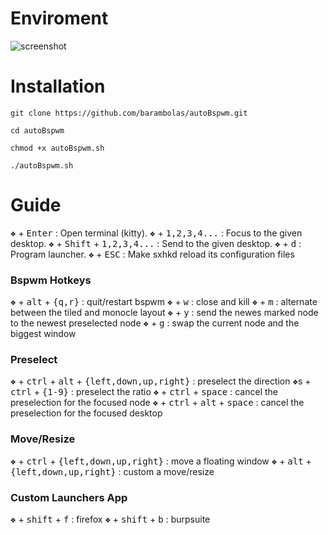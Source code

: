 # Enviroment

![screenshot](https://github.com/barambolas/autoBspwm/blob/main/files/Screenshot%20at%202022-12-20%2018-40-07.png?raw=true)
# Installation 

```
git clone https://github.com/barambolas/autoBspwm.git

cd autoBspwm

chmod +x autoBspwm.sh

./autoBspwm.sh
```

# Guide

<kbd>❖</kbd> + <kbd>Enter</kbd> : Open terminal (kitty).
<kbd>❖</kbd> + <kbd>1,2,3,4...</kbd> : Focus to the given desktop.
<kbd>❖</kbd> + <kbd>Shift</kbd> + <kbd>1,2,3,4...</kbd> : Send to the given desktop.
<kbd>❖</kbd> + <kbd>d</kbd> : Program launcher.
<kbd>❖</kbd> + <kbd>ESC</kbd> : Make sxhkd reload its configuration files

### Bspwm Hotkeys

<kbd>❖</kbd> + <kbd>alt</kbd> + <kbd>{q,r}</kbd> : quit/restart bspwm
<kbd>❖</kbd> + <kbd>w</kbd> : close and kill
<kbd>❖</kbd> + <kbd>m</kbd> : alternate between the tiled and monocle layout
<kbd>❖</kbd> + <kbd>y</kbd> : send the newes marked node to the newest preselected node
<kbd>❖</kbd> + <kbd>g</kbd> : swap the current node and the biggest window
  
### Preselect
  
<kbd>❖</kbd> + <kbd>ctrl</kbd> + <kbd>alt</kbd> + <kbd>{left,down,up,right}</kbd> : preselect the direction
<kbd>❖</kbd>s + <kbd>ctrl</kbd> + <kbd>{1-9}</kbd> : preselect the ratio
<kbd>❖</kbd> + <kbd>ctrl</kbd> + <kbd>space</kbd> : cancel the preselection for the focused node
<kbd>❖</kbd> + <kbd>ctrl</kbd> + <kbd>alt</kbd> + <kbd>space</kbd> : cancel the preselection for the focused desktop
  
### Move/Resize
  
<kbd>❖</kbd> + <kbd>ctrl</kbd> + <kbd>{left,down,up,right}</kbd> : move a floating window
<kbd>❖</kbd> + <kbd>alt</kbd> + <kbd>{left,down,up,right}</kbd> : custom a move/resize
  
### Custom Launchers App
 
<kbd>❖</kbd> + <kbd>shift</kbd> + <kbd>f</kbd> : firefox
<kbd>❖</kbd> + <kbd>shift</kbd> + <kbd>b</kbd> : burpsuite

